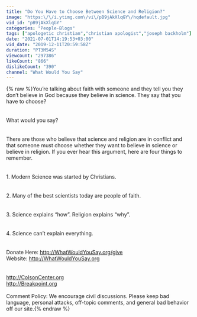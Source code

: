 ```yaml
---
title: "Do You Have to Choose Between Science and Religion?"
image: "https:\/\/i.ytimg.com\/vi\/pB9jAkXlqGY\/hqdefault.jpg"
vid_id: "pB9jAkXlqGY"
categories: "People-Blogs"
tags: ["apologetic christian","christian apologist","joseph backholm"]
date: "2021-07-01T14:19:53+03:00"
vid_date: "2019-12-11T20:59:58Z"
duration: "PT3M54S"
viewcount: "297386"
likeCount: "866"
dislikeCount: "390"
channel: "What Would You Say"
---
```

{% raw %}You’re talking about faith with someone and they tell you they don’t believe in God because they believe in science.  They say that you have to choose?  <br /><br /><br />What would you say?<br /><br /><br />There are those who believe that science and religion are in conflict and that someone must choose whether they want to believe in science or believe in religion.  If you ever hear this argument, here are four things to remember. <br /><br /><br />1. Modern Science was started by Christians.<br /><br /><br />2. Many of the best scientists today are people of faith. <br /><br /><br />3. Science explains “how”.  Religion explains “why”.  <br /><br /><br />4. Science can’t explain everything.<br /><br /><br />Donate Here: <a rel="nofollow" target="blank" href="http://WhatWouldYouSay.org/give">http://WhatWouldYouSay.org/give</a><br />Website: <a rel="nofollow" target="blank" href="http://WhatWouldYouSay.org">http://WhatWouldYouSay.org</a><br /><br /><br /><a rel="nofollow" target="blank" href="http://ColsonCenter.org">http://ColsonCenter.org</a><br /><a rel="nofollow" target="blank" href="http://Breakpoint.org">http://Breakpoint.org</a><br /><br />Comment Policy: We encourage civil discussions. Please keep bad language, personal attacks, off-topic comments, and general bad behavior off our site.{% endraw %}
